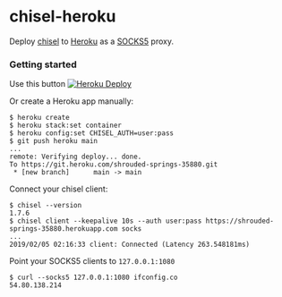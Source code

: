 chisel-heroku
=============

Deploy [chisel](https://github.com/jpillora/chisel) to [Heroku](https://www.heroku.com/) as a [SOCKS5](https://en.wikipedia.org/wiki/SOCKS) proxy.

### Getting started

Use this button [![Heroku Deploy](https://www.herokucdn.com/deploy/button.svg)](https://heroku.com/deploy?template=https://github.com/huali2580/chisel-heroku)

Or create a Heroku app manually:

```
$ heroku create
$ heroku stack:set container
$ heroku config:set CHISEL_AUTH=user:pass
$ git push heroku main
...
remote: Verifying deploy... done.
To https://git.heroku.com/shrouded-springs-35880.git
 * [new branch]      main -> main
```

Connect your chisel client:

```
$ chisel --version
1.7.6
$ chisel client --keepalive 10s --auth user:pass https://shrouded-springs-35880.herokuapp.com socks
...
2019/02/05 02:16:33 client: Connected (Latency 263.548181ms)
```

Point your SOCKS5 clients to `127.0.0.1:1080`

```
$ curl --socks5 127.0.0.1:1080 ifconfig.co
54.80.138.214
```
